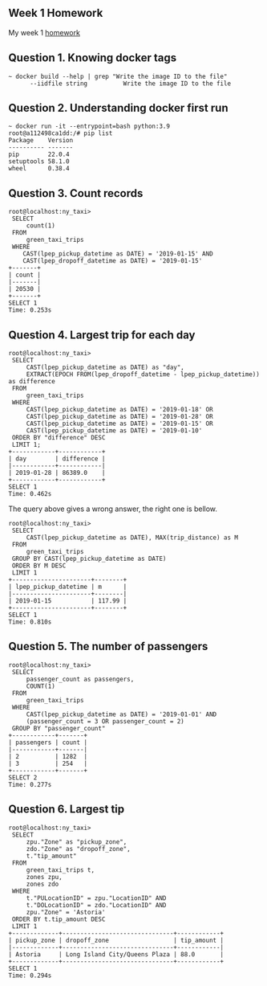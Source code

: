 ## Week 1 Homework

My week 1 [homework](https://github.com/DataTalksClub/data-engineering-zoomcamp/blob/main/cohorts/2023/week_1_docker_sql/homework.md)

## Question 1. Knowing docker tags

```console
~ docker build --help | grep "Write the image ID to the file"
      --iidfile string          Write the image ID to the file
```

## Question 2. Understanding docker first run

```console
~ docker run -it --entrypoint=bash python:3.9
root@a112498ca1dd:/# pip list
Package    Version
---------- -------
pip        22.0.4
setuptools 58.1.0
wheel      0.38.4
```

## Question 3. Count records 

```console
root@localhost:ny_taxi>
 SELECT
     count(1)
 FROM
     green_taxi_trips
 WHERE
    CAST(lpep_pickup_datetime as DATE) = '2019-01-15' AND
    CAST(lpep_dropoff_datetime as DATE) = '2019-01-15'
+-------+
| count |
|-------|
| 20530 |
+-------+
SELECT 1
Time: 0.253s
```

## Question 4. Largest trip for each day

```console
root@localhost:ny_taxi>
 SELECT
     CAST(lpep_pickup_datetime as DATE) as "day",
     EXTRACT(EPOCH FROM(lpep_dropoff_datetime - lpep_pickup_datetime)) as difference
 FROM
     green_taxi_trips
 WHERE
     CAST(lpep_pickup_datetime as DATE) = '2019-01-18' OR
     CAST(lpep_pickup_datetime as DATE) = '2019-01-28' OR
     CAST(lpep_pickup_datetime as DATE) = '2019-01-15' OR
     CAST(lpep_pickup_datetime as DATE) = '2019-01-10'
 ORDER BY "difference" DESC
 LIMIT 1;
+------------+------------+
| day        | difference |
|------------+------------|
| 2019-01-28 | 86389.0    |
+------------+------------+
SELECT 1
Time: 0.462s
```

The query above gives a wrong answer, the right one is bellow.

```console
root@localhost:ny_taxi>
 SELECT
     CAST(lpep_pickup_datetime as DATE), MAX(trip_distance) as M
 FROM
     green_taxi_trips
 GROUP BY CAST(lpep_pickup_datetime as DATE)
 ORDER BY M DESC
 LIMIT 1
+----------------------+--------+
| lpep_pickup_datetime | m      |
|----------------------+--------|
| 2019-01-15           | 117.99 |
+----------------------+--------+
SELECT 1
Time: 0.810s
```

## Question 5. The number of passengers


```console
root@localhost:ny_taxi>
 SELECT
     passenger_count as passengers,
     COUNT(1)
 FROM
     green_taxi_trips
 WHERE
     CAST(lpep_pickup_datetime as DATE) = '2019-01-01' AND
     (passenger_count = 3 OR passenger_count = 2)
 GROUP BY "passenger_count"
+------------+-------+
| passengers | count |
|------------+-------|
| 2          | 1282  |
| 3          | 254   |
+------------+-------+
SELECT 2
Time: 0.277s
```

## Question 6. Largest tip

```console
root@localhost:ny_taxi>
 SELECT
     zpu."Zone" as "pickup_zone",
     zdo."Zone" as "dropoff_zone",
     t."tip_amount"
 FROM
     green_taxi_trips t,
     zones zpu,
     zones zdo
 WHERE
     t."PULocationID" = zpu."LocationID" AND
     t."DOLocationID" = zdo."LocationID" AND
     zpu."Zone" = 'Astoria'
 ORDER BY t.tip_amount DESC
 LIMIT 1
+-------------+-------------------------------+------------+
| pickup_zone | dropoff_zone                  | tip_amount |
|-------------+-------------------------------+------------|
| Astoria     | Long Island City/Queens Plaza | 88.0       |
+-------------+-------------------------------+------------+
SELECT 1
Time: 0.294s
```
